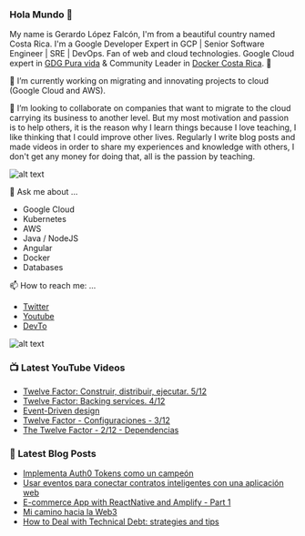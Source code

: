 ### Hola Mundo 👋
My name is Gerardo López Falcón, I'm from a beautiful country named Costa Rica. I'm a Google Developer Expert in GCP | Senior Software Engineer | SRE | DevOps. Fan of web and cloud technologies. Google Cloud expert in [GDG Pura vida](https://twitter.com/gdgpuravida) & Community Leader in [Docker Costa Rica](https://twitter.com/DockerTico). :rocket:

🔭 I’m currently working on migrating and innovating projects to cloud (Google Cloud and AWS). 


🌱 I’m looking to collaborate on companies that want to migrate to the cloud carrying its business to another level. But my most motivation and passion is to help others, it is the reason why I learn things because I love teaching, I like thinking that I could improve other lives. Regularly I write blog posts and made videos in order to share my experiences and knowledge with others, I don't get any money for doing that, all is the passion by teaching.

![alt text](https://media.giphy.com/media/KEG5UtvXUD7WPIhhuy/giphy.gif)

💬 Ask me about ...
  - Google Cloud
  - Kubernetes
  - AWS
  - Java / NodeJS
  - Angular
  - Docker
  - Databases
  
📫 How to reach me: ...
  - [Twitter](https://twitter.com/gelopfalcon)
  - [Youtube](https://www.youtube.com/channel/UCypyV-geyQF6gfBJlhb1DVA?view_as=subscriber)
  - [DevTo](https://dev.to/gelopfalcon)
  
  ![alt text](  https://media.giphy.com/media/7OWuHbNytj2RAiXtaa/giphy.gif)
  
  
### 📺 Latest YouTube Videos
<!-- YOUTUBE:START -->
- [Twelve Factor: Construir, distribuir, ejecutar. 5/12](https://www.youtube.com/watch?v=-2cM6qCCRP8)
- [Twelve Factor: Backing services. 4/12](https://www.youtube.com/watch?v=AwLCQl2F84Y)
- [Event-Driven design](https://www.youtube.com/watch?v=jr8GwBdhXt0)
- [Twelve Factor - Configuraciones - 3/12](https://www.youtube.com/watch?v=qcImSn7LxBc)
- [The Twelve Factor - 2/12 - Dependencias](https://www.youtube.com/watch?v=9q6XFGKxqGI)
<!-- YOUTUBE:END -->
  
### 📕 Latest Blog Posts
<!-- BLOG-POST-LIST:START -->
- [Implementa Auth0 Tokens como un campeón](https://dev.to/gelopfalcon/implementa-auth0-tokens-como-un-campeon-2go5)
- [Usar eventos para conectar contratos inteligentes con una aplicación web](https://dev.to/gelopfalcon/usar-eventos-para-conectar-contratos-inteligentes-con-una-aplicacion-web-35en)
- [E-commerce App with ReactNative and Amplify - Part 1](https://dev.to/gelopfalcon/e-commerce-app-with-reactnative-and-amplify-part-1-18pb)
- [Mi camino hacia la Web3](https://dev.to/gelopfalcon/mi-camino-hacia-la-web3-56il)
- [How to Deal with Technical Debt: strategies and tips](https://dev.to/gelopfalcon/how-to-deal-with-technical-debt-strategies-and-tips-5blh)
<!-- BLOG-POST-LIST:END -->

  
<!--
**gelopfalcon/gelopfalcon** is a ✨ _special_ ✨ repository because its `README.md` (this file) appears on your GitHub profile.

Here are some ideas to get you started:

- 🔭 I’m currently working on ...
- 🌱 I’m currently learning ...
- 👯 I’m looking to collaborate on ...
- 🤔 I’m looking for help with ...
- 💬 Ask me about ...
- 📫 How to reach me: ...
- 😄 Pronouns: ...
- ⚡ Fun fact: ...
-->
